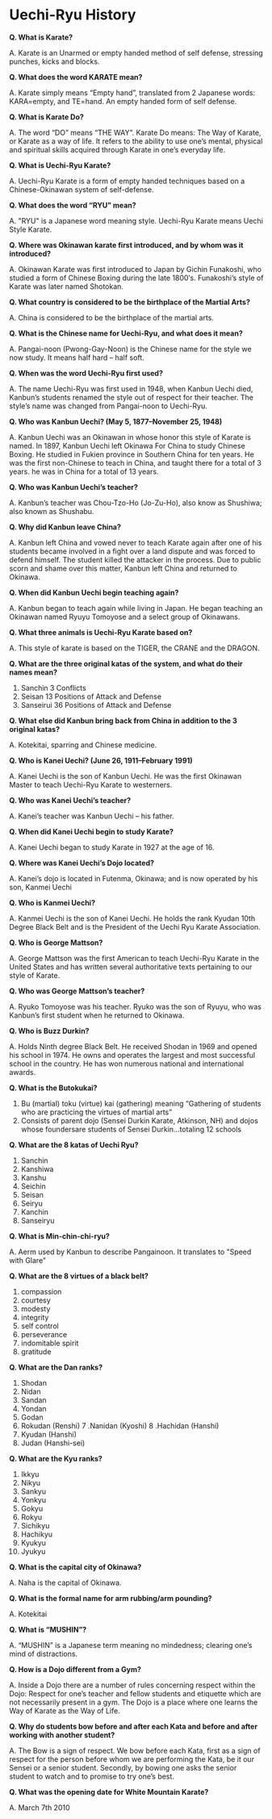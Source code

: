 # Uechi-Ryu History

**Q. What is Karate?**

A. Karate is an Unarmed or empty handed method of self defense, stressing punches, kicks
and blocks.

**Q. What does the word KARATE mean?**

A. Karate simply means “Empty hand”, translated from 2 Japanese words: KARA=empty, and TE=hand.
An empty handed form of self defense.

**Q. What is Karate Do?**

A. The word “DO” means “THE WAY”. Karate Do means: The Way of Karate, or Karate as a way of life. 
It refers to the ability to use one’s mental, physical and spiritual skills acquired through Karate
in one’s everyday life.

**Q. What is Uechi-Ryu Karate?**

A. Uechi-Ryu Karate is a form of empty handed techniques based on a Chinese-Okinawan
system of self-defense.

**Q. What does the word “RYU” mean?**

A. "RYU" is a Japanese word meaning style. Uechi-Ryu Karate means Uechi Style Karate.

**Q. Where was Okinawan karate first introduced, and by whom was it introduced?**

A. Okinawan Karate was first introduced to Japan by Gichin Funakoshi, who studied a form of
Chinese Boxing during the late 1800′s. Funakoshi’s style of Karate was later named Shotokan.

**Q. What country is considered to be the birthplace of the Martial Arts?**

A. China is considered to be the birthplace of the martial arts.

**Q. What is the Chinese name for Uechi-Ryu, and what does it mean?**

A. Pangai-noon (Pwong-Gay-Noon) is the Chinese name for the style we now study. It means
half hard – half soft.

**Q. When was the word Uechi-Ryu first used?**

A. The name Uechi-Ryu was first used in 1948, when Kanbun Uechi died, Kanbun’s students
renamed the style out of respect for their teacher. The style’s name was changed from
Pangai-noon to Uechi-Ryu.

**Q. Who was Kanbun Uechi? (May 5, 1877–November 25, 1948)**

A. Kanbun Uechi was an Okinawan in whose honor this style of Karate is named. In 1897,
Kanbun Uechi left Okinawa For China to study Chinese Boxing. He studied in Fukien province
in Southern China for ten years. He was the first non-Chinese to teach in China, and taught
there for a total of 3 years. he was in China for a total of 13 years.

**Q. Who was Kanbun Uechi’s teacher?**

A. Kanbun’s teacher was Chou-Tzo-Ho (Jo-Zu-Ho), also know as Shushiwa; also known as
Shushabu.

**Q. Why did Kanbun leave China?**

A. Kanbun left China and vowed never to teach Karate again after one of his students became
involved in a fight over a land dispute and was forced to defend himself. The student killed the
attacker in the process. Due to public scorn and shame over this matter, Kanbun left China
and returned to Okinawa.

**Q. When did Kanbun Uechi begin teaching again?**

A. Kanbun began to teach again while living in Japan. He began teaching an Okinawan named
Ryuyu Tomoyose and a select group of Okinawans.

**Q. What three animals is Uechi-Ryu Karate based on?**

A. This style of karate is based on the TIGER, the CRANE and the DRAGON.

**Q. What are the three original katas of the system, and what do their names mean?**

1. Sanchin 3 Conflicts
1. Seisan 13 Positions of Attack and Defense
1. Sanseirui 36 Positions of Attack and Defense

**Q. What else did Kanbun bring back from China in addition to the 3 original katas?**

A. Kotekitai, sparring and Chinese medicine.

**Q. Who is Kanei Uechi? (June 26, 1911–February 1991)**

A. Kanei Uechi is the son of Kanbun Uechi. He was the first Okinawan Master to teach
Uechi-Ryu Karate to westerners.

**Q. Who was Kanei Uechi’s teacher?**

A. Kanei’s teacher was Kanbun Uechi – his father.

**Q. When did Kanei Uechi begin to study Karate?**

A. Kanei Uechi began to study Karate in 1927 at the age of 16.

**Q. Where was Kanei Uechi’s Dojo located?**

A. Kanei’s dojo is located in Futenma, Okinawa; and is now operated by his son, Kanmei
Uechi

**Q. Who is Kanmei Uechi?**

A. Kanmei Uechi is the son of Kanei Uechi. He holds the rank Kyudan 10th Degree Black Belt
and is the President of the Uechi Ryu Karate Association.

**Q. Who is George Mattson?**

A. George Mattson was the first American to teach Uechi-Ryu Karate in the United States and
has written several authoritative texts pertaining to our style of Karate.

**Q. Who was George Mattson’s teacher?**

A. Ryuko Tomoyose was his teacher. Ryuko was the son of Ryuyu, who was Kanbun’s first
student when he returned to Okinawa.

**Q. Who is Buzz Durkin?**

A. Holds Ninth degree Black Belt. He received Shodan in 1969 and opened his school in 1974.
He owns and operates the largest and most successful school in the country. He has won
numerous national and international awards.

**Q. What is the Butokukai?**

1. Bu (martial) toku (virtue) kai (gathering) meaning “Gathering of students who are
practicing the virtues of martial arts”
1. Consists of parent dojo (Sensei Durkin Karate, Atkinson, NH) and dojos whose foundersare students of Sensei Durkin…totaling 12 schools

**Q. What are the 8 katas of Uechi Ryu?**

1. Sanchin
2. Kanshiwa
3. Kanshu
4. Seichin
5. Seisan
6. Seiryu
7. Kanchin
8. Sanseiryu

**Q. What is Min-chin-chi-ryu?**

A. Aerm used by Kanbun to describe Pangainoon. It translates to "Speed with Glare"

**Q. What are the 8 virtues of a black belt?**

1. compassion
2. courtesy
3. modesty
4. integrity
5. self control
6. perseverance
7. indomitable spirit
8. gratitude

**Q. What are the Dan ranks?**

1. Shodan
2. Nidan
3. Sandan
4. Yondan
5. Godan
6. Rokudan (Renshi)
7 .Nanidan (Kyoshi)
8 .Hachidan (Hanshi)
9. Kyudan (Hanshi)
10. Judan (Hanshi-sei)

**Q. What are the Kyu ranks?**

1. Ikkyu
2. Nikyu
3. Sankyu
4. Yonkyu
5. Gokyu
6. Rokyu
7. Sichikyu
8. Hachikyu
9. Kyukyu
10. Jyukyu

**Q. What is the capital city of Okinawa?**

A. Naha is the capital of Okinawa.

**Q. What is the formal name for arm rubbing/arm pounding?**

A. Kotekitai

**Q. What is “MUSHIN”?**

A. “MUSHIN” is a Japanese term meaning no mindedness; clearing one’s mind of
distractions.

**Q. How is a Dojo different from a Gym?**

A. Inside a Dojo there are a number of rules concerning respect within the Dojo: Respect for
one’s teacher and fellow students and etiquette which are not necessarily present in a gym.
The Dojo is a place where one learns the Way of Karate as the Way of Life.

**Q. Why do students bow before and after each Kata and before and after working with
another student?**

A. The Bow is a sign of respect. We bow before each Kata, first as a sign of respect for the
person before whom we are performing the Kata, be it our Sensei or a senior student.
Secondly, by bowing one asks the senior student to watch and to promise to try one’s best.

**Q. What was the opening date for White Mountain Karate?**

A. March 7th 2010

